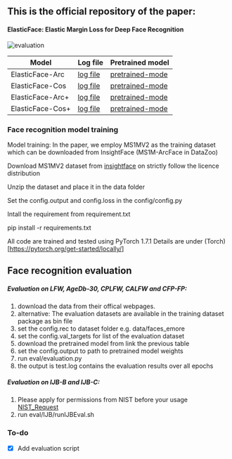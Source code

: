 

## This is the official repository of the paper:
#### ElasticFace: Elastic Margin Loss for Deep Face Recognition

![evaluation](https://raw.githubusercontent.com/fdbtrs/ElasticFace/main/images/margins.png)




| Model  | Log file| Pretrained model|
| ------------- | ------------- |------------- |
| ElasticFace-Arc      |[log file](https://drive.google.com/file/d/1sUiCqBaKsWYj4ul5VbDJnWjqoLJmX-Yv/view?usp=sharing) |[pretrained-mode](https://drive.google.com/drive/folders/1KLuqtHSIQNMk5S7aH2fpnNnsQyMjuE66?usp=sharing) |
| ElasticFace-Cos  |[log file](https://drive.google.com/file/d/16t8ea684TZIe1Z4__d09qr83RxZodh4k/view?usp=sharingg) |[pretrained-mode](https://drive.google.com/drive/folders/1TRmN9FXBPJlHWt5BxnhxP8DIOQ74VuF2?usp=sharing) |
| ElasticFace-Arc+  |[log file](https://drive.google.com/file/d/1s9pyve_bPxlywBQF1Ad7jBpElnrEocsi/view?usp=sharing) |[pretrained-mode](https://drive.google.com/drive/folders/1nKySFrEPR-fxZa8f3kkLryvDNucEUvgX?usp=sharing) |
| ElasticFace-Cos+  |[log file](https://drive.google.com/file/d/1Om2tqcd1DKHKl_4vYQ-1DxPlvW9_08cZ/view?usp=sharing) |[pretrained-mode](https://drive.google.com/drive/folders/1h9e8VVQAp9kpSK6k94zyL7uGTUqXGuHK?usp=sharing) |




### Face recognition  model training 
Model training:
In the paper, we employ MS1MV2 as the training dataset which can be downloaded from InsightFace (MS1M-ArcFace in DataZoo)

Download MS1MV2 dataset from [insightface](https://github.com/deepinsight/insightface/tree/master/recognition/_datasets_) on strictly follow the licence distribution

Unzip the dataset and place it in the data folder

Set the config.output and config.loss in the config/config.py 


Intall the requirement from requirement.txt

pip install -r requirements.txt

All code are trained and tested using PyTorch 1.7.1
Details are under (Torch)[https://pytorch.org/get-started/locally/]

## Face recognition evaluation
##### Evaluation on LFW, AgeDb-30, CPLFW, CALFW and CFP-FP: 
1. download the data from their offical webpages.
2. alternative: The evaluation datasets are available in the training dataset package as bin file
3. set the config.rec to dataset folder e.g. data/faces_emore
4. set the config.val_targets for list of the evaluation dataset
5. download the pretrained model from link the previous table
6. set the config.output to path to pretrained model weights
7. run eval/evaluation.py
8. the output is test.log contains the evaluation results over all epochs

##### Evaluation on IJB-B and IJB-C: 

1. Please apply for permissions from NIST before your usage [NIST_Request](https://nigos.nist.gov/datasets/ijbc/request)
2. run eval/IJB/runIJBEval.sh
### To-do 
- [x] Add evaluation script 
